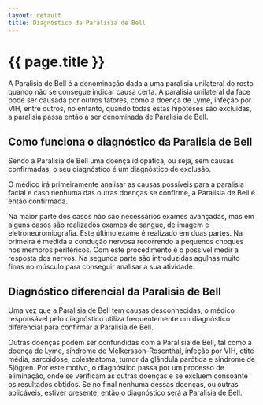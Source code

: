 ```yaml
---
layout: default
title: Diagnóstico da Paralisia de Bell
---
```


# {{ page.title }}

A Paralisia de Bell é a denominação dada a uma paralisia unilateral do rosto quando não se consegue indicar causa certa. A paralisia unilateral da face pode ser causada por outros fatores, como a doença de Lyme, infeção por VIH, entre outros, no entanto, quando todas estas hipóteses são excluídas, a paralisia passa então a ser denominada de Paralisia de Bell.

## Como funciona o diagnóstico da Paralisia de Bell

Sendo a Paralisia de Bell uma doença idiopática, ou seja, sem causas confirmadas, o seu diagnóstico é um diagnóstico de exclusão.

O médico irá primeiramente analisar as causas possíveis para a paralisia facial e caso nenhuma das outras doenças se confirme, a Paralisia de Bell é então confirmada.

Na maior parte dos casos não são necessários exames avançadas, mas em alguns casos são realizados exames de sangue, de imagem e eletroneuromiografia. Este último exame é realizado em duas partes. Na primeira é medida a condução nervosa recorrendo a pequenos choques nos membros periféricos. Com este procedimento é o possível medir a resposta dos nervos. Na segunda parte são introduzidas agulhas muito finas no músculo para conseguir analisar a sua atividade.

## Diagnóstico diferencial da Paralisia de Bell

Uma vez que a Paralisia de Bell tem causas desconhecidas, o médico responsável pelo diagnóstico utiliza frequentemente um diagnóstico diferencial para confirmar a Paralisia de Bell.

Outras doenças podem ser confundidas com a Paralisia de Bell, tal como a doença de Lyme, síndrome de Melkersson-Rosenthal, infeção por VIH, otite média, sarcoidose, colesteatoma, tumor da glândula parótida e síndrome de Sjögren. Por este motivo, o diagnóstico passa por um processo de eliminação, onde se verificam as outras doenças e se excluem consoante os resultados obtidos. Se no final nenhuma dessas doenças, ou outras aplicáveis, estiver presente, então o diagnóstico será a Paralisia de Bell.